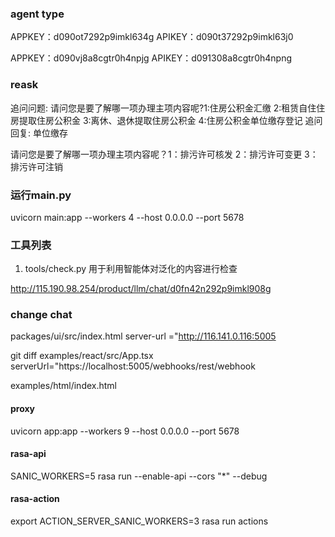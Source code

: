 ### agent type
<!-- 事项匹配机器人 -->
APPKEY：d090ot7292p9imkl634g
APIKEY：d090t37292p9imkl63j0

<!-- 意图匹配机器人 -->
APPKEY：d090vj8a8cgtr0h4npjg
APIKEY：d091308a8cgtr0h4npng


### reask

追问问题:
请问您是要了解哪一项办理主项内容呢?1:住房公积金汇缴 2:租赁自住住房提取住房公积金 3:离休、退休提取住房公积金 4:住房公积金单位缴存登记
追问回复:
单位缴存


请问您是要了解哪一项办理主项内容呢？1：排污许可核发 2：排污许可变更 3：排污许可注销


### 运行main.py

uvicorn main:app --workers 4 --host 0.0.0.0 --port 5678

### 工具列表

1. tools/check.py 用于利用智能体对泛化的内容进行检查

http://115.190.98.254/product/llm/chat/d0fn42n292p9imkl908g

### change chat
 packages/ui/src/index.html 
 server-url ="http://116.141.0.116:5005

 git diff examples/react/src/App.tsx
 serverUrl="https://localhost:5005/webhooks/rest/webhook

 examples/html/index.html


 #### proxy

 uvicorn app:app --workers 9 --host 0.0.0.0 --port 5678

#### rasa-api
 SANIC_WORKERS=5 rasa run --enable-api --cors "*" --debug

#### rasa-action
export ACTION_SERVER_SANIC_WORKERS=3
rasa run actions 
